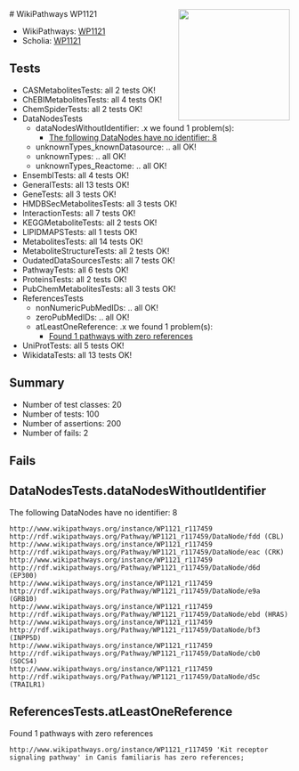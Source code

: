 <img style="float: right; width: 200px" src="https://upload.wikimedia.org/wikipedia/commons/thumb/8/83/Wplogo_with_text_500.png/640px-Wplogo_with_text_500.png" />
# WikiPathways WP1121

* WikiPathways: [WP1121](https://new.wikipathways.org/pathways/WP1121)
* Scholia: [WP1121](https://scholia.toolforge.org/wikipathways/WP1121)
## Tests
* CASMetabolitesTests: all 2 tests OK!
* ChEBIMetabolitesTests: all 4 tests OK!
* ChemSpiderTests: all 2 tests OK!
* DataNodesTests
    * dataNodesWithoutIdentifier: .x we found 1 problem(s):
        * [The following DataNodes have no identifier: 8](#d2d32fa7)
    * unknownTypes_knownDatasource: .. all OK!
    * unknownTypes: .. all OK!
    * unknownTypes_Reactome: .. all OK!
* EnsemblTests: all 4 tests OK!
* GeneralTests: all 13 tests OK!
* GeneTests: all 3 tests OK!
* HMDBSecMetabolitesTests: all 3 tests OK!
* InteractionTests: all 7 tests OK!
* KEGGMetaboliteTests: all 2 tests OK!
* LIPIDMAPSTests: all 1 tests OK!
* MetabolitesTests: all 14 tests OK!
* MetaboliteStructureTests: all 2 tests OK!
* OudatedDataSourcesTests: all 7 tests OK!
* PathwayTests: all 6 tests OK!
* ProteinsTests: all 2 tests OK!
* PubChemMetabolitesTests: all 3 tests OK!
* ReferencesTests
    * nonNumericPubMedIDs: .. all OK!
    * zeroPubMedIDs: .. all OK!
    * atLeastOneReference: .x we found 1 problem(s):
        * [Found 1 pathways with zero references](#35eb778e)
* UniProtTests: all 5 tests OK!
* WikidataTests: all 13 tests OK!


## Summary

* Number of test classes: 20
* Number of tests: 100
* Number of assertions: 200
* Number of fails: 2

## Fails

<a name="d2d32fa7" />

## DataNodesTests.dataNodesWithoutIdentifier

The following DataNodes have no identifier: 8
```
http://www.wikipathways.org/instance/WP1121_r117459 http://rdf.wikipathways.org/Pathway/WP1121_r117459/DataNode/fdd (CBL)
http://www.wikipathways.org/instance/WP1121_r117459 http://rdf.wikipathways.org/Pathway/WP1121_r117459/DataNode/eac (CRK)
http://www.wikipathways.org/instance/WP1121_r117459 http://rdf.wikipathways.org/Pathway/WP1121_r117459/DataNode/d6d (EP300)
http://www.wikipathways.org/instance/WP1121_r117459 http://rdf.wikipathways.org/Pathway/WP1121_r117459/DataNode/e9a (GRB10)
http://www.wikipathways.org/instance/WP1121_r117459 http://rdf.wikipathways.org/Pathway/WP1121_r117459/DataNode/ebd (HRAS)
http://www.wikipathways.org/instance/WP1121_r117459 http://rdf.wikipathways.org/Pathway/WP1121_r117459/DataNode/bf3 (INPP5D)
http://www.wikipathways.org/instance/WP1121_r117459 http://rdf.wikipathways.org/Pathway/WP1121_r117459/DataNode/cb0 (SOCS4)
http://www.wikipathways.org/instance/WP1121_r117459 http://rdf.wikipathways.org/Pathway/WP1121_r117459/DataNode/d5c (TRAILR1)
```

<a name="35eb778e" />

## ReferencesTests.atLeastOneReference

Found 1 pathways with zero references
```
http://www.wikipathways.org/instance/WP1121_r117459 'Kit receptor signaling pathway' in Canis familiaris has zero references; 
```

